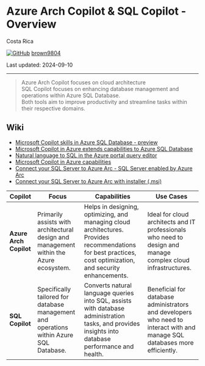 # Azure Arch Copilot & SQL Copilot - Overview 

Costa Rica

[![GitHub](https://img.shields.io/badge/--181717?logo=github&logoColor=ffffff)](https://github.com/)
[brown9804](https://github.com/brown9804)

Last updated: 2024-09-10

----------

> Azure Arch Copilot focuses on cloud architecture <br/>
> SQL Copilot focuses on enhancing database management and operations within Azure SQL Database. <br/>
> Both tools aim to improve productivity and streamline tasks within their respective domains.

## Wiki

- [Microsoft Copilot skills in Azure SQL Database - preview](https://learn.microsoft.com/en-us/azure/azure-sql/copilot/copilot-azure-sql-overview?view=azuresql)
- [Microsoft Copilot in Azure extends capabilities to Azure SQL Database](https://techcommunity.microsoft.com/t5/azure-sql-blog/microsoft-copilot-in-azure-extends-capabilities-to-azure-sql/ba-p/4075408)
- [Natural language to SQL in the Azure portal query editor](https://learn.microsoft.com/en-us/azure/azure-sql/copilot/query-editor-natural-language-to-sql-copilot?view=azuresql)
- [Microsoft Copilot in Azure capabilities](https://learn.microsoft.com/en-us/azure/copilot/capabilities)
- [Connect your SQL Server to Azure Arc - SQL Server enabled by Azure Arc](https://learn.microsoft.com/en-us/sql/sql-server/azure-arc/connect?view=sql-server-ver16)
- [Connect your SQL Server to Azure Arc with installer (.msi)](https://learn.microsoft.com/en-us/sql/sql-server/azure-arc/connect-with-installer?view=sql-server-ver16)

| **Copilot**          | **Focus**                                                                 | **Capabilities**                                                                                                           | **Use Cases**                                                                                           |
|----------------------|---------------------------------------------------------------------------|---------------------------------------------------------------------------------------------------------------------------|---------------------------------------------------------------------------------------------------------|
| **Azure Arch Copilot** | Primarily assists with architectural design and management within the Azure ecosystem. | Helps in designing, optimizing, and managing cloud architectures. Provides recommendations for best practices, cost optimization, and security enhancements. | Ideal for cloud architects and IT professionals who need to design and manage complex cloud infrastructures. |
| **SQL Copilot**        | Specifically tailored for database management and operations within Azure SQL Database. | Converts natural language queries into SQL, assists with database administration tasks, and provides insights into database performance and health. | Beneficial for database administrators and developers who need to interact with and manage SQL databases more efficiently. |
